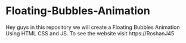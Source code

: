# Floating-Bubbles-Animation
Hey guys in this repository we will create a Floating Bubbles Animation Using HTML CSS and JS. To see the website visit https://RoshanJ45
